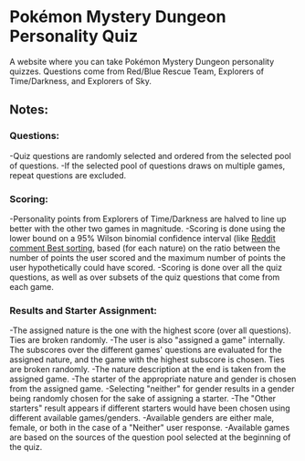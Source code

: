 # Pokémon Mystery Dungeon Personality Quiz

A website where you can take Pokémon Mystery Dungeon personality quizzes. Questions come from Red/Blue Rescue Team, Explorers of Time/Darkness, and Explorers of Sky.

## Notes:
### Questions:
-Quiz questions are randomly selected and ordered from the selected pool of questions.
-If the selected pool of questions draws on multiple games, repeat questions are excluded.

### Scoring:
-Personality points from Explorers of Time/Darkness are halved to line up better with the other two games in magnitude.
-Scoring is done using the lower bound on a 95% Wilson binomial confidence interval (like [Reddit comment Best sorting](https://redditblog.com/2009/10/15/reddits-new-comment-sorting-system/), based (for each nature) on the ratio between the number of points the user scored and the maximum number of points the user hypothetically could have scored.
-Scoring is done over all the quiz questions, as well as over subsets of the quiz questions that come from each game.

### Results and Starter Assignment:
-The assigned nature is the one with the highest score (over all questions). Ties are broken randomly.
-The user is also "assigned a game" internally. The subscores over the different games' questions are evaluated for the assigned nature, and the game with the highest subscore is chosen. Ties are broken randomly.
-The nature description at the end is taken from the assigned game.
-The starter of the appropriate nature and gender is chosen from the assigned game.
-Selecting "neither" for gender results in a gender being randomly chosen for the sake of assigning a starter.
-The "Other starters" result appears if different starters would have been chosen using different available games/genders.
  -Available genders are either male, female, or both in the case of a "Neither" user response.
  -Available games are based on the sources of the question pool selected at the beginning of the quiz.